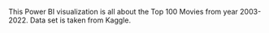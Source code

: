 This Power BI visualization is all about the Top 100 Movies from year 2003-2022.
Data set is taken from Kaggle.

